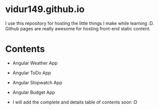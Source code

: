 # vidur149.github.io

I use this repository for hosting the little things I make while learning :D.
Github pages are really awesome for hosting front-end static content.


# Contents
- Angular Weather App
- Angular ToDo App
- Angular Stopwatch App
- Angular Budget App



- I will add the complete and details table of contents soon :D
